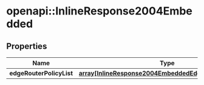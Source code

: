 # openapi::InlineResponse2004Embedded

## Properties
Name | Type | Description | Notes
------------ | ------------- | ------------- | -------------
**edgeRouterPolicyList** | [**array[InlineResponse2004EmbeddedEdgeRouterPolicyList]**](inline_response_200_4__embedded_edgeRouterPolicyList.md) |  | 


